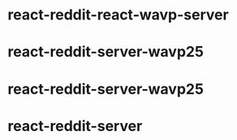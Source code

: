# react-reddit-react-wavp-server
# react-reddit-server-wavp25
# react-reddit-server-wavp25
# react-reddit-server
